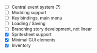 - [ ] Central event system (?)
- [ ] Modding support
- [ ] Key bindings, main menu
- [ ] Loading / Saving
- [ ] Branching story development, not linear
- [x] Spritesheet support
- [x] Minimal GUI elements
- [x] Inventory